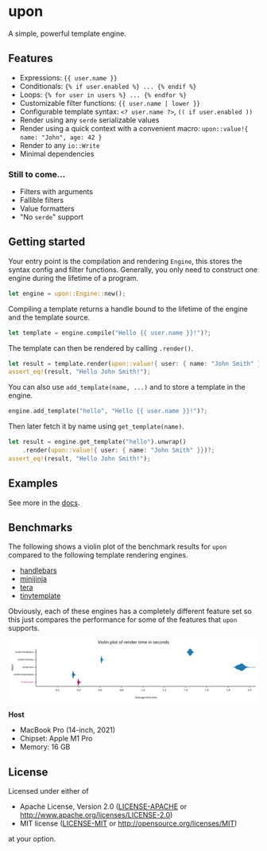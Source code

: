 # upon

A simple, powerful template engine.

## Features

- Expressions: `{{ user.name }}`
- Conditionals: `{% if user.enabled %} ... {% endif %}`
- Loops: `{% for user in users %} ... {% endfor %}`
- Customizable filter functions: `{{ user.name | lower }}`
- Configurable template syntax: `<? user.name ?>`, `(( if user.enabled ))`
- Render using any `serde` serializable values
- Render using a quick context with a convenient macro:
  `upon::value!{ name: "John", age: 42 }`
- Render to any `io::Write`
- Minimal dependencies

### Still to come...

- Filters with arguments
- Fallible filters
- Value formatters
- "No `serde`" support

## Getting started

Your entry point is the compilation and rendering `Engine`, this stores the
syntax config and filter functions. Generally, you only need to construct one
engine during the lifetime of a program.

```rust
let engine = upon::Engine::new();
```

Compiling a template returns a handle bound to the lifetime of the engine and
the template source.

```rust
let template = engine.compile("Hello {{ user.name }}!")?;
```

The template can then be rendered by calling `.render()`.

```rust
let result = template.render(upon::value!{ user: { name: "John Smith" }})?;
assert_eq!(result, "Hello John Smith!");
```

You can also use `add_template(name, ...)` and to store a template in the
engine.

```rust
engine.add_template("hello", "Hello {{ user.name }}!")?;
```

Then later fetch it by name using `get_template(name)`.

```rust
let result = engine.get_template("hello").unwrap()
    .render(upon::value!{ user: { name: "John Smith" }})?;
assert_eq!(result, "Hello John Smith!");
```

## Examples

See more in the [docs](https://docs.rs/upon/latest/upon/#examples).

## Benchmarks

The following shows a violin plot of the benchmark results for `upon` compared
to the following template rendering engines.
- [handlebars](https://crates.io/crates/handlebars)
- [minijinja](https://crates.io/crates/minijinja)
- [tera](https://crates.io/crates/tera)
- [tinytemplate](https://crates.io/crates/tinytemplate)

Obviously, each of these engines has a completely different feature set so this
just compares the performance for some of the features that `upon` supports.

![Violin plot of benchmark results](./benches/results/violin.svg)

**Host**
- MacBook Pro (14-inch, 2021)
- Chipset: Apple M1 Pro
- Memory: 16 GB

## License

Licensed under either of

- Apache License, Version 2.0 ([LICENSE-APACHE](LICENSE-APACHE) or
  http://www.apache.org/licenses/LICENSE-2.0)
- MIT license ([LICENSE-MIT](LICENSE-MIT) or http://opensource.org/licenses/MIT)

at your option.
